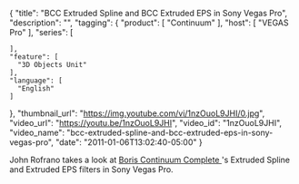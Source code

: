 {
  "title": "BCC Extruded Spline and BCC Extruded EPS in Sony Vegas Pro",
  "description": "",
  "tagging": {
    "product": [
      "Continuum"
    ],
    "host": [
      "VEGAS Pro"
    ],
    "series": [

    ],
    "feature": [
      "3D Objects Unit"
    ],
    "language": [
      "English"
    ]
  },
  "thumbnail_url": "https://img.youtube.com/vi/1nzOuoL9JHI/0.jpg",
  "video_url": "https://youtu.be/1nzOuoL9JHI",
  "video_id": "1nzOuoL9JHI",
  "video_name": "bcc-extruded-spline-and-bcc-extruded-eps-in-sony-vegas-pro",
  "date": "2011-01-06T13:02:40-05:00"
}

John Rofrano takes a look at [ Boris Continuum Complete
](/products/continuum/) 's
Extruded Spline and Extruded EPS filters in Sony Vegas Pro.


